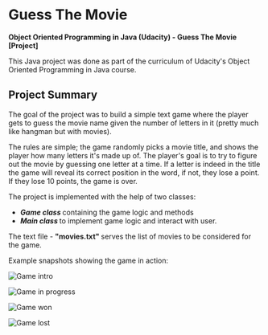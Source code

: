 # Guess The Movie

<b> Object Oriented Programming in Java (Udacity) - Guess The Movie [Project] </b>

This Java project was done as part of the curriculum of Udacity's Object Oriented Programming in Java course.

Project Summary
---------------
The goal of the project was to build a simple text game where the player gets to guess the movie name given the number of letters in it (pretty much like hangman but with movies). <br>

The rules are simple; the game randomly picks a movie title, and shows the player how many letters it's made up of. The player's goal is to try to figure out the movie by guessing one letter at a time. If a letter is indeed in the title the game will reveal its correct position in the word, if not, they lose a point. If they lose 10 points, the game is over.

The project is implemented with the help of two classes:
<ul>
  <li> <b> <i> Game class </i> </b> containing the game logic and methods </li>
  <li> <b> <i> Main class </i> </b> to implement game logic and interact with user. </li>
 </ul>

The text file - <b> "movies.txt" </b> serves the list of movies to be considered for the game.

Example snapshots showing the game in action:


![Game intro](1-gameIntro.PNG?raw=true "Game intro")

![Game in progress](2-gameInProgress.PNG?raw=true "Game in progress")

![Game won](3-gameWon.PNG?raw=true "Game won")

![Game lost](4-gameLost.PNG?raw=true "Game lost")

